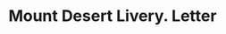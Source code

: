 ---
doi: 10.7916/D8QN7JT4
date_other: '1890'
date_other_textual: 1890-1899
form: correspondence
genre:
- Letters (correspondence)
name:
- Mount Desert Livery
object_in_context_url: https://biggert.cul.columbia.edu/items/view/ave_biggert_00581
subject_hierarchical_geographic:
- Bar Harbor, Maine, United States
subject_name:
- Mount Desert Livery
title: Mount Desert Livery. Letter
sort_title: Mount Desert Livery. Letter
call_number: ave_biggert_00581
coordinates:
- 44.38583333333333,-68.20944444444444
pid: ave_biggert_00581
identifiers: ave_biggert_00581
thumbnail: https://derivativo-3.library.columbia.edu/iiif/2/ldpd:343518/full/!256,256/0/native.jpg
permalink: /biggert/ave_biggert_00581/
layout: iiif-image-page
---